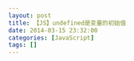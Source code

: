 ```yaml
---
layout: post
title: 【JS】undefined是变量的初始值
date: 2014-03-15 23:32:00
categories: [JavaScript]
tags: []
---
```

          